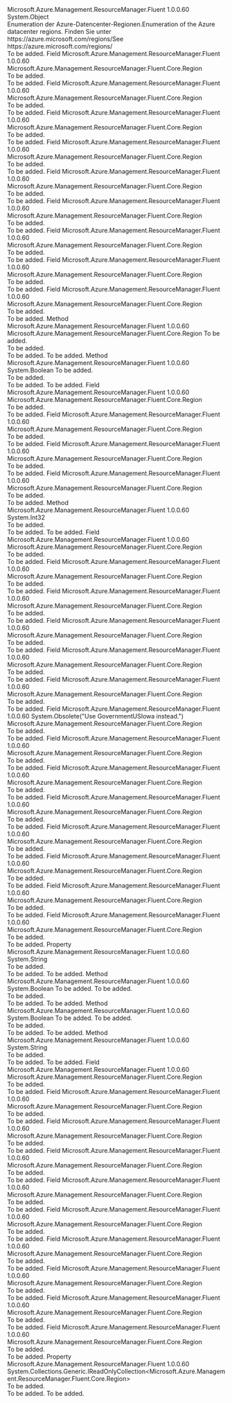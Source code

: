 <Type Name="Region" FullName="Microsoft.Azure.Management.ResourceManager.Fluent.Core.Region">
  <TypeSignature Language="C#" Value="public class Region" />
  <TypeSignature Language="ILAsm" Value=".class public auto ansi beforefieldinit Region extends System.Object" />
  <TypeSignature Language="DocId" Value="T:Microsoft.Azure.Management.ResourceManager.Fluent.Core.Region" />
  <TypeSignature Language="VB.NET" Value="Public Class Region" />
  <TypeSignature Language="F#" Value="type Region = class" />
  <AssemblyInfo>
    <AssemblyName>Microsoft.Azure.Management.ResourceManager.Fluent</AssemblyName>
    <AssemblyVersion>1.0.0.60</AssemblyVersion>
  </AssemblyInfo>
  <Base>
    <BaseTypeName>System.Object</BaseTypeName>
  </Base>
  <Interfaces />
  <Docs>
    <summary>
            <span data-ttu-id="04489-101">Enumeration der Azure-Datencenter-Regionen.</span><span class="sxs-lookup"><span data-stu-id="04489-101">Enumeration of the Azure datacenter regions.</span></span> <span data-ttu-id="04489-102">Finden Sie unter https://azure.microsoft.com/regions/</span><span class="sxs-lookup"><span data-stu-id="04489-102">See https://azure.microsoft.com/regions/</span></span>
            </summary>
    <remarks>To be added.</remarks>
  </Docs>
  <Members>
    <Member MemberName="AsiaEast">
      <MemberSignature Language="C#" Value="public static readonly Microsoft.Azure.Management.ResourceManager.Fluent.Core.Region AsiaEast;" />
      <MemberSignature Language="ILAsm" Value=".field public static initonly class Microsoft.Azure.Management.ResourceManager.Fluent.Core.Region AsiaEast" />
      <MemberSignature Language="DocId" Value="F:Microsoft.Azure.Management.ResourceManager.Fluent.Core.Region.AsiaEast" />
      <MemberSignature Language="VB.NET" Value="Public Shared ReadOnly AsiaEast As Region " />
      <MemberSignature Language="F#" Value=" staticval mutable AsiaEast : Microsoft.Azure.Management.ResourceManager.Fluent.Core.Region" Usage="Microsoft.Azure.Management.ResourceManager.Fluent.Core.Region.AsiaEast" />
      <MemberType>Field</MemberType>
      <AssemblyInfo>
        <AssemblyName>Microsoft.Azure.Management.ResourceManager.Fluent</AssemblyName>
        <AssemblyVersion>1.0.0.60</AssemblyVersion>
      </AssemblyInfo>
      <ReturnValue>
        <ReturnType>Microsoft.Azure.Management.ResourceManager.Fluent.Core.Region</ReturnType>
      </ReturnValue>
      <Docs>
        <summary>To be added.</summary>
        <remarks>To be added.</remarks>
      </Docs>
    </Member>
    <Member MemberName="AsiaSouthEast">
      <MemberSignature Language="C#" Value="public static readonly Microsoft.Azure.Management.ResourceManager.Fluent.Core.Region AsiaSouthEast;" />
      <MemberSignature Language="ILAsm" Value=".field public static initonly class Microsoft.Azure.Management.ResourceManager.Fluent.Core.Region AsiaSouthEast" />
      <MemberSignature Language="DocId" Value="F:Microsoft.Azure.Management.ResourceManager.Fluent.Core.Region.AsiaSouthEast" />
      <MemberSignature Language="VB.NET" Value="Public Shared ReadOnly AsiaSouthEast As Region " />
      <MemberSignature Language="F#" Value=" staticval mutable AsiaSouthEast : Microsoft.Azure.Management.ResourceManager.Fluent.Core.Region" Usage="Microsoft.Azure.Management.ResourceManager.Fluent.Core.Region.AsiaSouthEast" />
      <MemberType>Field</MemberType>
      <AssemblyInfo>
        <AssemblyName>Microsoft.Azure.Management.ResourceManager.Fluent</AssemblyName>
        <AssemblyVersion>1.0.0.60</AssemblyVersion>
      </AssemblyInfo>
      <ReturnValue>
        <ReturnType>Microsoft.Azure.Management.ResourceManager.Fluent.Core.Region</ReturnType>
      </ReturnValue>
      <Docs>
        <summary>To be added.</summary>
        <remarks>To be added.</remarks>
      </Docs>
    </Member>
    <Member MemberName="AustraliaEast">
      <MemberSignature Language="C#" Value="public static readonly Microsoft.Azure.Management.ResourceManager.Fluent.Core.Region AustraliaEast;" />
      <MemberSignature Language="ILAsm" Value=".field public static initonly class Microsoft.Azure.Management.ResourceManager.Fluent.Core.Region AustraliaEast" />
      <MemberSignature Language="DocId" Value="F:Microsoft.Azure.Management.ResourceManager.Fluent.Core.Region.AustraliaEast" />
      <MemberSignature Language="VB.NET" Value="Public Shared ReadOnly AustraliaEast As Region " />
      <MemberSignature Language="F#" Value=" staticval mutable AustraliaEast : Microsoft.Azure.Management.ResourceManager.Fluent.Core.Region" Usage="Microsoft.Azure.Management.ResourceManager.Fluent.Core.Region.AustraliaEast" />
      <MemberType>Field</MemberType>
      <AssemblyInfo>
        <AssemblyName>Microsoft.Azure.Management.ResourceManager.Fluent</AssemblyName>
        <AssemblyVersion>1.0.0.60</AssemblyVersion>
      </AssemblyInfo>
      <ReturnValue>
        <ReturnType>Microsoft.Azure.Management.ResourceManager.Fluent.Core.Region</ReturnType>
      </ReturnValue>
      <Docs>
        <summary>To be added.</summary>
        <remarks>To be added.</remarks>
      </Docs>
    </Member>
    <Member MemberName="AustraliaSouthEast">
      <MemberSignature Language="C#" Value="public static readonly Microsoft.Azure.Management.ResourceManager.Fluent.Core.Region AustraliaSouthEast;" />
      <MemberSignature Language="ILAsm" Value=".field public static initonly class Microsoft.Azure.Management.ResourceManager.Fluent.Core.Region AustraliaSouthEast" />
      <MemberSignature Language="DocId" Value="F:Microsoft.Azure.Management.ResourceManager.Fluent.Core.Region.AustraliaSouthEast" />
      <MemberSignature Language="VB.NET" Value="Public Shared ReadOnly AustraliaSouthEast As Region " />
      <MemberSignature Language="F#" Value=" staticval mutable AustraliaSouthEast : Microsoft.Azure.Management.ResourceManager.Fluent.Core.Region" Usage="Microsoft.Azure.Management.ResourceManager.Fluent.Core.Region.AustraliaSouthEast" />
      <MemberType>Field</MemberType>
      <AssemblyInfo>
        <AssemblyName>Microsoft.Azure.Management.ResourceManager.Fluent</AssemblyName>
        <AssemblyVersion>1.0.0.60</AssemblyVersion>
      </AssemblyInfo>
      <ReturnValue>
        <ReturnType>Microsoft.Azure.Management.ResourceManager.Fluent.Core.Region</ReturnType>
      </ReturnValue>
      <Docs>
        <summary>To be added.</summary>
        <remarks>To be added.</remarks>
      </Docs>
    </Member>
    <Member MemberName="BrazilSouth">
      <MemberSignature Language="C#" Value="public static readonly Microsoft.Azure.Management.ResourceManager.Fluent.Core.Region BrazilSouth;" />
      <MemberSignature Language="ILAsm" Value=".field public static initonly class Microsoft.Azure.Management.ResourceManager.Fluent.Core.Region BrazilSouth" />
      <MemberSignature Language="DocId" Value="F:Microsoft.Azure.Management.ResourceManager.Fluent.Core.Region.BrazilSouth" />
      <MemberSignature Language="VB.NET" Value="Public Shared ReadOnly BrazilSouth As Region " />
      <MemberSignature Language="F#" Value=" staticval mutable BrazilSouth : Microsoft.Azure.Management.ResourceManager.Fluent.Core.Region" Usage="Microsoft.Azure.Management.ResourceManager.Fluent.Core.Region.BrazilSouth" />
      <MemberType>Field</MemberType>
      <AssemblyInfo>
        <AssemblyName>Microsoft.Azure.Management.ResourceManager.Fluent</AssemblyName>
        <AssemblyVersion>1.0.0.60</AssemblyVersion>
      </AssemblyInfo>
      <ReturnValue>
        <ReturnType>Microsoft.Azure.Management.ResourceManager.Fluent.Core.Region</ReturnType>
      </ReturnValue>
      <Docs>
        <summary>To be added.</summary>
        <remarks>To be added.</remarks>
      </Docs>
    </Member>
    <Member MemberName="CanadaCentral">
      <MemberSignature Language="C#" Value="public static readonly Microsoft.Azure.Management.ResourceManager.Fluent.Core.Region CanadaCentral;" />
      <MemberSignature Language="ILAsm" Value=".field public static initonly class Microsoft.Azure.Management.ResourceManager.Fluent.Core.Region CanadaCentral" />
      <MemberSignature Language="DocId" Value="F:Microsoft.Azure.Management.ResourceManager.Fluent.Core.Region.CanadaCentral" />
      <MemberSignature Language="VB.NET" Value="Public Shared ReadOnly CanadaCentral As Region " />
      <MemberSignature Language="F#" Value=" staticval mutable CanadaCentral : Microsoft.Azure.Management.ResourceManager.Fluent.Core.Region" Usage="Microsoft.Azure.Management.ResourceManager.Fluent.Core.Region.CanadaCentral" />
      <MemberType>Field</MemberType>
      <AssemblyInfo>
        <AssemblyName>Microsoft.Azure.Management.ResourceManager.Fluent</AssemblyName>
        <AssemblyVersion>1.0.0.60</AssemblyVersion>
      </AssemblyInfo>
      <ReturnValue>
        <ReturnType>Microsoft.Azure.Management.ResourceManager.Fluent.Core.Region</ReturnType>
      </ReturnValue>
      <Docs>
        <summary>To be added.</summary>
        <remarks>To be added.</remarks>
      </Docs>
    </Member>
    <Member MemberName="CanadaEast">
      <MemberSignature Language="C#" Value="public static readonly Microsoft.Azure.Management.ResourceManager.Fluent.Core.Region CanadaEast;" />
      <MemberSignature Language="ILAsm" Value=".field public static initonly class Microsoft.Azure.Management.ResourceManager.Fluent.Core.Region CanadaEast" />
      <MemberSignature Language="DocId" Value="F:Microsoft.Azure.Management.ResourceManager.Fluent.Core.Region.CanadaEast" />
      <MemberSignature Language="VB.NET" Value="Public Shared ReadOnly CanadaEast As Region " />
      <MemberSignature Language="F#" Value=" staticval mutable CanadaEast : Microsoft.Azure.Management.ResourceManager.Fluent.Core.Region" Usage="Microsoft.Azure.Management.ResourceManager.Fluent.Core.Region.CanadaEast" />
      <MemberType>Field</MemberType>
      <AssemblyInfo>
        <AssemblyName>Microsoft.Azure.Management.ResourceManager.Fluent</AssemblyName>
        <AssemblyVersion>1.0.0.60</AssemblyVersion>
      </AssemblyInfo>
      <ReturnValue>
        <ReturnType>Microsoft.Azure.Management.ResourceManager.Fluent.Core.Region</ReturnType>
      </ReturnValue>
      <Docs>
        <summary>To be added.</summary>
        <remarks>To be added.</remarks>
      </Docs>
    </Member>
    <Member MemberName="ChinaEast">
      <MemberSignature Language="C#" Value="public static readonly Microsoft.Azure.Management.ResourceManager.Fluent.Core.Region ChinaEast;" />
      <MemberSignature Language="ILAsm" Value=".field public static initonly class Microsoft.Azure.Management.ResourceManager.Fluent.Core.Region ChinaEast" />
      <MemberSignature Language="DocId" Value="F:Microsoft.Azure.Management.ResourceManager.Fluent.Core.Region.ChinaEast" />
      <MemberSignature Language="VB.NET" Value="Public Shared ReadOnly ChinaEast As Region " />
      <MemberSignature Language="F#" Value=" staticval mutable ChinaEast : Microsoft.Azure.Management.ResourceManager.Fluent.Core.Region" Usage="Microsoft.Azure.Management.ResourceManager.Fluent.Core.Region.ChinaEast" />
      <MemberType>Field</MemberType>
      <AssemblyInfo>
        <AssemblyName>Microsoft.Azure.Management.ResourceManager.Fluent</AssemblyName>
        <AssemblyVersion>1.0.0.60</AssemblyVersion>
      </AssemblyInfo>
      <ReturnValue>
        <ReturnType>Microsoft.Azure.Management.ResourceManager.Fluent.Core.Region</ReturnType>
      </ReturnValue>
      <Docs>
        <summary>To be added.</summary>
        <remarks>To be added.</remarks>
      </Docs>
    </Member>
    <Member MemberName="ChinaNorth">
      <MemberSignature Language="C#" Value="public static readonly Microsoft.Azure.Management.ResourceManager.Fluent.Core.Region ChinaNorth;" />
      <MemberSignature Language="ILAsm" Value=".field public static initonly class Microsoft.Azure.Management.ResourceManager.Fluent.Core.Region ChinaNorth" />
      <MemberSignature Language="DocId" Value="F:Microsoft.Azure.Management.ResourceManager.Fluent.Core.Region.ChinaNorth" />
      <MemberSignature Language="VB.NET" Value="Public Shared ReadOnly ChinaNorth As Region " />
      <MemberSignature Language="F#" Value=" staticval mutable ChinaNorth : Microsoft.Azure.Management.ResourceManager.Fluent.Core.Region" Usage="Microsoft.Azure.Management.ResourceManager.Fluent.Core.Region.ChinaNorth" />
      <MemberType>Field</MemberType>
      <AssemblyInfo>
        <AssemblyName>Microsoft.Azure.Management.ResourceManager.Fluent</AssemblyName>
        <AssemblyVersion>1.0.0.60</AssemblyVersion>
      </AssemblyInfo>
      <ReturnValue>
        <ReturnType>Microsoft.Azure.Management.ResourceManager.Fluent.Core.Region</ReturnType>
      </ReturnValue>
      <Docs>
        <summary>To be added.</summary>
        <remarks>To be added.</remarks>
      </Docs>
    </Member>
    <Member MemberName="Create">
      <MemberSignature Language="C#" Value="public static Microsoft.Azure.Management.ResourceManager.Fluent.Core.Region Create (string name);" />
      <MemberSignature Language="ILAsm" Value=".method public static hidebysig class Microsoft.Azure.Management.ResourceManager.Fluent.Core.Region Create(string name) cil managed" />
      <MemberSignature Language="DocId" Value="M:Microsoft.Azure.Management.ResourceManager.Fluent.Core.Region.Create(System.String)" />
      <MemberSignature Language="VB.NET" Value="Public Shared Function Create (name As String) As Region" />
      <MemberSignature Language="F#" Value="static member Create : string -&gt; Microsoft.Azure.Management.ResourceManager.Fluent.Core.Region" Usage="Microsoft.Azure.Management.ResourceManager.Fluent.Core.Region.Create name" />
      <MemberType>Method</MemberType>
      <AssemblyInfo>
        <AssemblyName>Microsoft.Azure.Management.ResourceManager.Fluent</AssemblyName>
        <AssemblyVersion>1.0.0.60</AssemblyVersion>
      </AssemblyInfo>
      <ReturnValue>
        <ReturnType>Microsoft.Azure.Management.ResourceManager.Fluent.Core.Region</ReturnType>
      </ReturnValue>
      <Parameters>
        <Parameter Name="name" Type="System.String" />
      </Parameters>
      <Docs>
        <param name="name">To be added.</param>
        <summary>To be added.</summary>
        <returns>To be added.</returns>
        <remarks>To be added.</remarks>
      </Docs>
    </Member>
    <Member MemberName="Equals">
      <MemberSignature Language="C#" Value="public override bool Equals (object obj);" />
      <MemberSignature Language="ILAsm" Value=".method public hidebysig virtual instance bool Equals(object obj) cil managed" />
      <MemberSignature Language="DocId" Value="M:Microsoft.Azure.Management.ResourceManager.Fluent.Core.Region.Equals(System.Object)" />
      <MemberSignature Language="VB.NET" Value="Public Overrides Function Equals (obj As Object) As Boolean" />
      <MemberSignature Language="F#" Value="override this.Equals : obj -&gt; bool" Usage="region.Equals obj" />
      <MemberType>Method</MemberType>
      <AssemblyInfo>
        <AssemblyName>Microsoft.Azure.Management.ResourceManager.Fluent</AssemblyName>
        <AssemblyVersion>1.0.0.60</AssemblyVersion>
      </AssemblyInfo>
      <ReturnValue>
        <ReturnType>System.Boolean</ReturnType>
      </ReturnValue>
      <Parameters>
        <Parameter Name="obj" Type="System.Object" />
      </Parameters>
      <Docs>
        <param name="obj">To be added.</param>
        <summary>To be added.</summary>
        <returns>To be added.</returns>
        <remarks>To be added.</remarks>
      </Docs>
    </Member>
    <Member MemberName="EuropeNorth">
      <MemberSignature Language="C#" Value="public static readonly Microsoft.Azure.Management.ResourceManager.Fluent.Core.Region EuropeNorth;" />
      <MemberSignature Language="ILAsm" Value=".field public static initonly class Microsoft.Azure.Management.ResourceManager.Fluent.Core.Region EuropeNorth" />
      <MemberSignature Language="DocId" Value="F:Microsoft.Azure.Management.ResourceManager.Fluent.Core.Region.EuropeNorth" />
      <MemberSignature Language="VB.NET" Value="Public Shared ReadOnly EuropeNorth As Region " />
      <MemberSignature Language="F#" Value=" staticval mutable EuropeNorth : Microsoft.Azure.Management.ResourceManager.Fluent.Core.Region" Usage="Microsoft.Azure.Management.ResourceManager.Fluent.Core.Region.EuropeNorth" />
      <MemberType>Field</MemberType>
      <AssemblyInfo>
        <AssemblyName>Microsoft.Azure.Management.ResourceManager.Fluent</AssemblyName>
        <AssemblyVersion>1.0.0.60</AssemblyVersion>
      </AssemblyInfo>
      <ReturnValue>
        <ReturnType>Microsoft.Azure.Management.ResourceManager.Fluent.Core.Region</ReturnType>
      </ReturnValue>
      <Docs>
        <summary>To be added.</summary>
        <remarks>To be added.</remarks>
      </Docs>
    </Member>
    <Member MemberName="EuropeWest">
      <MemberSignature Language="C#" Value="public static readonly Microsoft.Azure.Management.ResourceManager.Fluent.Core.Region EuropeWest;" />
      <MemberSignature Language="ILAsm" Value=".field public static initonly class Microsoft.Azure.Management.ResourceManager.Fluent.Core.Region EuropeWest" />
      <MemberSignature Language="DocId" Value="F:Microsoft.Azure.Management.ResourceManager.Fluent.Core.Region.EuropeWest" />
      <MemberSignature Language="VB.NET" Value="Public Shared ReadOnly EuropeWest As Region " />
      <MemberSignature Language="F#" Value=" staticval mutable EuropeWest : Microsoft.Azure.Management.ResourceManager.Fluent.Core.Region" Usage="Microsoft.Azure.Management.ResourceManager.Fluent.Core.Region.EuropeWest" />
      <MemberType>Field</MemberType>
      <AssemblyInfo>
        <AssemblyName>Microsoft.Azure.Management.ResourceManager.Fluent</AssemblyName>
        <AssemblyVersion>1.0.0.60</AssemblyVersion>
      </AssemblyInfo>
      <ReturnValue>
        <ReturnType>Microsoft.Azure.Management.ResourceManager.Fluent.Core.Region</ReturnType>
      </ReturnValue>
      <Docs>
        <summary>To be added.</summary>
        <remarks>To be added.</remarks>
      </Docs>
    </Member>
    <Member MemberName="GermanyCentral">
      <MemberSignature Language="C#" Value="public static readonly Microsoft.Azure.Management.ResourceManager.Fluent.Core.Region GermanyCentral;" />
      <MemberSignature Language="ILAsm" Value=".field public static initonly class Microsoft.Azure.Management.ResourceManager.Fluent.Core.Region GermanyCentral" />
      <MemberSignature Language="DocId" Value="F:Microsoft.Azure.Management.ResourceManager.Fluent.Core.Region.GermanyCentral" />
      <MemberSignature Language="VB.NET" Value="Public Shared ReadOnly GermanyCentral As Region " />
      <MemberSignature Language="F#" Value=" staticval mutable GermanyCentral : Microsoft.Azure.Management.ResourceManager.Fluent.Core.Region" Usage="Microsoft.Azure.Management.ResourceManager.Fluent.Core.Region.GermanyCentral" />
      <MemberType>Field</MemberType>
      <AssemblyInfo>
        <AssemblyName>Microsoft.Azure.Management.ResourceManager.Fluent</AssemblyName>
        <AssemblyVersion>1.0.0.60</AssemblyVersion>
      </AssemblyInfo>
      <ReturnValue>
        <ReturnType>Microsoft.Azure.Management.ResourceManager.Fluent.Core.Region</ReturnType>
      </ReturnValue>
      <Docs>
        <summary>To be added.</summary>
        <remarks>To be added.</remarks>
      </Docs>
    </Member>
    <Member MemberName="GermanyNorthEast">
      <MemberSignature Language="C#" Value="public static readonly Microsoft.Azure.Management.ResourceManager.Fluent.Core.Region GermanyNorthEast;" />
      <MemberSignature Language="ILAsm" Value=".field public static initonly class Microsoft.Azure.Management.ResourceManager.Fluent.Core.Region GermanyNorthEast" />
      <MemberSignature Language="DocId" Value="F:Microsoft.Azure.Management.ResourceManager.Fluent.Core.Region.GermanyNorthEast" />
      <MemberSignature Language="VB.NET" Value="Public Shared ReadOnly GermanyNorthEast As Region " />
      <MemberSignature Language="F#" Value=" staticval mutable GermanyNorthEast : Microsoft.Azure.Management.ResourceManager.Fluent.Core.Region" Usage="Microsoft.Azure.Management.ResourceManager.Fluent.Core.Region.GermanyNorthEast" />
      <MemberType>Field</MemberType>
      <AssemblyInfo>
        <AssemblyName>Microsoft.Azure.Management.ResourceManager.Fluent</AssemblyName>
        <AssemblyVersion>1.0.0.60</AssemblyVersion>
      </AssemblyInfo>
      <ReturnValue>
        <ReturnType>Microsoft.Azure.Management.ResourceManager.Fluent.Core.Region</ReturnType>
      </ReturnValue>
      <Docs>
        <summary>To be added.</summary>
        <remarks>To be added.</remarks>
      </Docs>
    </Member>
    <Member MemberName="GetHashCode">
      <MemberSignature Language="C#" Value="public override int GetHashCode ();" />
      <MemberSignature Language="ILAsm" Value=".method public hidebysig virtual instance int32 GetHashCode() cil managed" />
      <MemberSignature Language="DocId" Value="M:Microsoft.Azure.Management.ResourceManager.Fluent.Core.Region.GetHashCode" />
      <MemberSignature Language="VB.NET" Value="Public Overrides Function GetHashCode () As Integer" />
      <MemberSignature Language="F#" Value="override this.GetHashCode : unit -&gt; int" Usage="region.GetHashCode " />
      <MemberType>Method</MemberType>
      <AssemblyInfo>
        <AssemblyName>Microsoft.Azure.Management.ResourceManager.Fluent</AssemblyName>
        <AssemblyVersion>1.0.0.60</AssemblyVersion>
      </AssemblyInfo>
      <ReturnValue>
        <ReturnType>System.Int32</ReturnType>
      </ReturnValue>
      <Parameters />
      <Docs>
        <summary>To be added.</summary>
        <returns>To be added.</returns>
        <remarks>To be added.</remarks>
      </Docs>
    </Member>
    <Member MemberName="GovernmentUSArizona">
      <MemberSignature Language="C#" Value="public static readonly Microsoft.Azure.Management.ResourceManager.Fluent.Core.Region GovernmentUSArizona;" />
      <MemberSignature Language="ILAsm" Value=".field public static initonly class Microsoft.Azure.Management.ResourceManager.Fluent.Core.Region GovernmentUSArizona" />
      <MemberSignature Language="DocId" Value="F:Microsoft.Azure.Management.ResourceManager.Fluent.Core.Region.GovernmentUSArizona" />
      <MemberSignature Language="VB.NET" Value="Public Shared ReadOnly GovernmentUSArizona As Region " />
      <MemberSignature Language="F#" Value=" staticval mutable GovernmentUSArizona : Microsoft.Azure.Management.ResourceManager.Fluent.Core.Region" Usage="Microsoft.Azure.Management.ResourceManager.Fluent.Core.Region.GovernmentUSArizona" />
      <MemberType>Field</MemberType>
      <AssemblyInfo>
        <AssemblyName>Microsoft.Azure.Management.ResourceManager.Fluent</AssemblyName>
        <AssemblyVersion>1.0.0.60</AssemblyVersion>
      </AssemblyInfo>
      <ReturnValue>
        <ReturnType>Microsoft.Azure.Management.ResourceManager.Fluent.Core.Region</ReturnType>
      </ReturnValue>
      <Docs>
        <summary>To be added.</summary>
        <remarks>To be added.</remarks>
      </Docs>
    </Member>
    <Member MemberName="GovernmentUSDodCentral">
      <MemberSignature Language="C#" Value="public static readonly Microsoft.Azure.Management.ResourceManager.Fluent.Core.Region GovernmentUSDodCentral;" />
      <MemberSignature Language="ILAsm" Value=".field public static initonly class Microsoft.Azure.Management.ResourceManager.Fluent.Core.Region GovernmentUSDodCentral" />
      <MemberSignature Language="DocId" Value="F:Microsoft.Azure.Management.ResourceManager.Fluent.Core.Region.GovernmentUSDodCentral" />
      <MemberSignature Language="VB.NET" Value="Public Shared ReadOnly GovernmentUSDodCentral As Region " />
      <MemberSignature Language="F#" Value=" staticval mutable GovernmentUSDodCentral : Microsoft.Azure.Management.ResourceManager.Fluent.Core.Region" Usage="Microsoft.Azure.Management.ResourceManager.Fluent.Core.Region.GovernmentUSDodCentral" />
      <MemberType>Field</MemberType>
      <AssemblyInfo>
        <AssemblyName>Microsoft.Azure.Management.ResourceManager.Fluent</AssemblyName>
        <AssemblyVersion>1.0.0.60</AssemblyVersion>
      </AssemblyInfo>
      <ReturnValue>
        <ReturnType>Microsoft.Azure.Management.ResourceManager.Fluent.Core.Region</ReturnType>
      </ReturnValue>
      <Docs>
        <summary>To be added.</summary>
        <remarks>To be added.</remarks>
      </Docs>
    </Member>
    <Member MemberName="GovernmentUSDodEast">
      <MemberSignature Language="C#" Value="public static readonly Microsoft.Azure.Management.ResourceManager.Fluent.Core.Region GovernmentUSDodEast;" />
      <MemberSignature Language="ILAsm" Value=".field public static initonly class Microsoft.Azure.Management.ResourceManager.Fluent.Core.Region GovernmentUSDodEast" />
      <MemberSignature Language="DocId" Value="F:Microsoft.Azure.Management.ResourceManager.Fluent.Core.Region.GovernmentUSDodEast" />
      <MemberSignature Language="VB.NET" Value="Public Shared ReadOnly GovernmentUSDodEast As Region " />
      <MemberSignature Language="F#" Value=" staticval mutable GovernmentUSDodEast : Microsoft.Azure.Management.ResourceManager.Fluent.Core.Region" Usage="Microsoft.Azure.Management.ResourceManager.Fluent.Core.Region.GovernmentUSDodEast" />
      <MemberType>Field</MemberType>
      <AssemblyInfo>
        <AssemblyName>Microsoft.Azure.Management.ResourceManager.Fluent</AssemblyName>
        <AssemblyVersion>1.0.0.60</AssemblyVersion>
      </AssemblyInfo>
      <ReturnValue>
        <ReturnType>Microsoft.Azure.Management.ResourceManager.Fluent.Core.Region</ReturnType>
      </ReturnValue>
      <Docs>
        <summary>To be added.</summary>
        <remarks>To be added.</remarks>
      </Docs>
    </Member>
    <Member MemberName="GovernmentUSIowa">
      <MemberSignature Language="C#" Value="public static readonly Microsoft.Azure.Management.ResourceManager.Fluent.Core.Region GovernmentUSIowa;" />
      <MemberSignature Language="ILAsm" Value=".field public static initonly class Microsoft.Azure.Management.ResourceManager.Fluent.Core.Region GovernmentUSIowa" />
      <MemberSignature Language="DocId" Value="F:Microsoft.Azure.Management.ResourceManager.Fluent.Core.Region.GovernmentUSIowa" />
      <MemberSignature Language="VB.NET" Value="Public Shared ReadOnly GovernmentUSIowa As Region " />
      <MemberSignature Language="F#" Value=" staticval mutable GovernmentUSIowa : Microsoft.Azure.Management.ResourceManager.Fluent.Core.Region" Usage="Microsoft.Azure.Management.ResourceManager.Fluent.Core.Region.GovernmentUSIowa" />
      <MemberType>Field</MemberType>
      <AssemblyInfo>
        <AssemblyName>Microsoft.Azure.Management.ResourceManager.Fluent</AssemblyName>
        <AssemblyVersion>1.0.0.60</AssemblyVersion>
      </AssemblyInfo>
      <ReturnValue>
        <ReturnType>Microsoft.Azure.Management.ResourceManager.Fluent.Core.Region</ReturnType>
      </ReturnValue>
      <Docs>
        <summary>To be added.</summary>
        <remarks>To be added.</remarks>
      </Docs>
    </Member>
    <Member MemberName="GovernmentUSTexas">
      <MemberSignature Language="C#" Value="public static readonly Microsoft.Azure.Management.ResourceManager.Fluent.Core.Region GovernmentUSTexas;" />
      <MemberSignature Language="ILAsm" Value=".field public static initonly class Microsoft.Azure.Management.ResourceManager.Fluent.Core.Region GovernmentUSTexas" />
      <MemberSignature Language="DocId" Value="F:Microsoft.Azure.Management.ResourceManager.Fluent.Core.Region.GovernmentUSTexas" />
      <MemberSignature Language="VB.NET" Value="Public Shared ReadOnly GovernmentUSTexas As Region " />
      <MemberSignature Language="F#" Value=" staticval mutable GovernmentUSTexas : Microsoft.Azure.Management.ResourceManager.Fluent.Core.Region" Usage="Microsoft.Azure.Management.ResourceManager.Fluent.Core.Region.GovernmentUSTexas" />
      <MemberType>Field</MemberType>
      <AssemblyInfo>
        <AssemblyName>Microsoft.Azure.Management.ResourceManager.Fluent</AssemblyName>
        <AssemblyVersion>1.0.0.60</AssemblyVersion>
      </AssemblyInfo>
      <ReturnValue>
        <ReturnType>Microsoft.Azure.Management.ResourceManager.Fluent.Core.Region</ReturnType>
      </ReturnValue>
      <Docs>
        <summary>To be added.</summary>
        <remarks>To be added.</remarks>
      </Docs>
    </Member>
    <Member MemberName="GovernmentUSVirginia">
      <MemberSignature Language="C#" Value="public static readonly Microsoft.Azure.Management.ResourceManager.Fluent.Core.Region GovernmentUSVirginia;" />
      <MemberSignature Language="ILAsm" Value=".field public static initonly class Microsoft.Azure.Management.ResourceManager.Fluent.Core.Region GovernmentUSVirginia" />
      <MemberSignature Language="DocId" Value="F:Microsoft.Azure.Management.ResourceManager.Fluent.Core.Region.GovernmentUSVirginia" />
      <MemberSignature Language="VB.NET" Value="Public Shared ReadOnly GovernmentUSVirginia As Region " />
      <MemberSignature Language="F#" Value=" staticval mutable GovernmentUSVirginia : Microsoft.Azure.Management.ResourceManager.Fluent.Core.Region" Usage="Microsoft.Azure.Management.ResourceManager.Fluent.Core.Region.GovernmentUSVirginia" />
      <MemberType>Field</MemberType>
      <AssemblyInfo>
        <AssemblyName>Microsoft.Azure.Management.ResourceManager.Fluent</AssemblyName>
        <AssemblyVersion>1.0.0.60</AssemblyVersion>
      </AssemblyInfo>
      <ReturnValue>
        <ReturnType>Microsoft.Azure.Management.ResourceManager.Fluent.Core.Region</ReturnType>
      </ReturnValue>
      <Docs>
        <summary>To be added.</summary>
        <remarks>To be added.</remarks>
      </Docs>
    </Member>
    <Member MemberName="GovernmnetUSIowa">
      <MemberSignature Language="C#" Value="public static readonly Microsoft.Azure.Management.ResourceManager.Fluent.Core.Region GovernmnetUSIowa;" />
      <MemberSignature Language="ILAsm" Value=".field public static initonly class Microsoft.Azure.Management.ResourceManager.Fluent.Core.Region GovernmnetUSIowa" />
      <MemberSignature Language="DocId" Value="F:Microsoft.Azure.Management.ResourceManager.Fluent.Core.Region.GovernmnetUSIowa" />
      <MemberSignature Language="VB.NET" Value="Public Shared ReadOnly GovernmnetUSIowa As Region " />
      <MemberSignature Language="F#" Value=" staticval mutable GovernmnetUSIowa : Microsoft.Azure.Management.ResourceManager.Fluent.Core.Region" Usage="Microsoft.Azure.Management.ResourceManager.Fluent.Core.Region.GovernmnetUSIowa" />
      <MemberType>Field</MemberType>
      <AssemblyInfo>
        <AssemblyName>Microsoft.Azure.Management.ResourceManager.Fluent</AssemblyName>
        <AssemblyVersion>1.0.0.60</AssemblyVersion>
      </AssemblyInfo>
      <Attributes>
        <Attribute>
          <AttributeName>System.Obsolete("Use GovernmentUSIowa instead.")</AttributeName>
        </Attribute>
      </Attributes>
      <ReturnValue>
        <ReturnType>Microsoft.Azure.Management.ResourceManager.Fluent.Core.Region</ReturnType>
      </ReturnValue>
      <Docs>
        <summary>To be added.</summary>
        <remarks>To be added.</remarks>
      </Docs>
    </Member>
    <Member MemberName="IndiaCentral">
      <MemberSignature Language="C#" Value="public static readonly Microsoft.Azure.Management.ResourceManager.Fluent.Core.Region IndiaCentral;" />
      <MemberSignature Language="ILAsm" Value=".field public static initonly class Microsoft.Azure.Management.ResourceManager.Fluent.Core.Region IndiaCentral" />
      <MemberSignature Language="DocId" Value="F:Microsoft.Azure.Management.ResourceManager.Fluent.Core.Region.IndiaCentral" />
      <MemberSignature Language="VB.NET" Value="Public Shared ReadOnly IndiaCentral As Region " />
      <MemberSignature Language="F#" Value=" staticval mutable IndiaCentral : Microsoft.Azure.Management.ResourceManager.Fluent.Core.Region" Usage="Microsoft.Azure.Management.ResourceManager.Fluent.Core.Region.IndiaCentral" />
      <MemberType>Field</MemberType>
      <AssemblyInfo>
        <AssemblyName>Microsoft.Azure.Management.ResourceManager.Fluent</AssemblyName>
        <AssemblyVersion>1.0.0.60</AssemblyVersion>
      </AssemblyInfo>
      <ReturnValue>
        <ReturnType>Microsoft.Azure.Management.ResourceManager.Fluent.Core.Region</ReturnType>
      </ReturnValue>
      <Docs>
        <summary>To be added.</summary>
        <remarks>To be added.</remarks>
      </Docs>
    </Member>
    <Member MemberName="IndiaSouth">
      <MemberSignature Language="C#" Value="public static readonly Microsoft.Azure.Management.ResourceManager.Fluent.Core.Region IndiaSouth;" />
      <MemberSignature Language="ILAsm" Value=".field public static initonly class Microsoft.Azure.Management.ResourceManager.Fluent.Core.Region IndiaSouth" />
      <MemberSignature Language="DocId" Value="F:Microsoft.Azure.Management.ResourceManager.Fluent.Core.Region.IndiaSouth" />
      <MemberSignature Language="VB.NET" Value="Public Shared ReadOnly IndiaSouth As Region " />
      <MemberSignature Language="F#" Value=" staticval mutable IndiaSouth : Microsoft.Azure.Management.ResourceManager.Fluent.Core.Region" Usage="Microsoft.Azure.Management.ResourceManager.Fluent.Core.Region.IndiaSouth" />
      <MemberType>Field</MemberType>
      <AssemblyInfo>
        <AssemblyName>Microsoft.Azure.Management.ResourceManager.Fluent</AssemblyName>
        <AssemblyVersion>1.0.0.60</AssemblyVersion>
      </AssemblyInfo>
      <ReturnValue>
        <ReturnType>Microsoft.Azure.Management.ResourceManager.Fluent.Core.Region</ReturnType>
      </ReturnValue>
      <Docs>
        <summary>To be added.</summary>
        <remarks>To be added.</remarks>
      </Docs>
    </Member>
    <Member MemberName="IndiaWest">
      <MemberSignature Language="C#" Value="public static readonly Microsoft.Azure.Management.ResourceManager.Fluent.Core.Region IndiaWest;" />
      <MemberSignature Language="ILAsm" Value=".field public static initonly class Microsoft.Azure.Management.ResourceManager.Fluent.Core.Region IndiaWest" />
      <MemberSignature Language="DocId" Value="F:Microsoft.Azure.Management.ResourceManager.Fluent.Core.Region.IndiaWest" />
      <MemberSignature Language="VB.NET" Value="Public Shared ReadOnly IndiaWest As Region " />
      <MemberSignature Language="F#" Value=" staticval mutable IndiaWest : Microsoft.Azure.Management.ResourceManager.Fluent.Core.Region" Usage="Microsoft.Azure.Management.ResourceManager.Fluent.Core.Region.IndiaWest" />
      <MemberType>Field</MemberType>
      <AssemblyInfo>
        <AssemblyName>Microsoft.Azure.Management.ResourceManager.Fluent</AssemblyName>
        <AssemblyVersion>1.0.0.60</AssemblyVersion>
      </AssemblyInfo>
      <ReturnValue>
        <ReturnType>Microsoft.Azure.Management.ResourceManager.Fluent.Core.Region</ReturnType>
      </ReturnValue>
      <Docs>
        <summary>To be added.</summary>
        <remarks>To be added.</remarks>
      </Docs>
    </Member>
    <Member MemberName="JapanEast">
      <MemberSignature Language="C#" Value="public static readonly Microsoft.Azure.Management.ResourceManager.Fluent.Core.Region JapanEast;" />
      <MemberSignature Language="ILAsm" Value=".field public static initonly class Microsoft.Azure.Management.ResourceManager.Fluent.Core.Region JapanEast" />
      <MemberSignature Language="DocId" Value="F:Microsoft.Azure.Management.ResourceManager.Fluent.Core.Region.JapanEast" />
      <MemberSignature Language="VB.NET" Value="Public Shared ReadOnly JapanEast As Region " />
      <MemberSignature Language="F#" Value=" staticval mutable JapanEast : Microsoft.Azure.Management.ResourceManager.Fluent.Core.Region" Usage="Microsoft.Azure.Management.ResourceManager.Fluent.Core.Region.JapanEast" />
      <MemberType>Field</MemberType>
      <AssemblyInfo>
        <AssemblyName>Microsoft.Azure.Management.ResourceManager.Fluent</AssemblyName>
        <AssemblyVersion>1.0.0.60</AssemblyVersion>
      </AssemblyInfo>
      <ReturnValue>
        <ReturnType>Microsoft.Azure.Management.ResourceManager.Fluent.Core.Region</ReturnType>
      </ReturnValue>
      <Docs>
        <summary>To be added.</summary>
        <remarks>To be added.</remarks>
      </Docs>
    </Member>
    <Member MemberName="JapanWest">
      <MemberSignature Language="C#" Value="public static readonly Microsoft.Azure.Management.ResourceManager.Fluent.Core.Region JapanWest;" />
      <MemberSignature Language="ILAsm" Value=".field public static initonly class Microsoft.Azure.Management.ResourceManager.Fluent.Core.Region JapanWest" />
      <MemberSignature Language="DocId" Value="F:Microsoft.Azure.Management.ResourceManager.Fluent.Core.Region.JapanWest" />
      <MemberSignature Language="VB.NET" Value="Public Shared ReadOnly JapanWest As Region " />
      <MemberSignature Language="F#" Value=" staticval mutable JapanWest : Microsoft.Azure.Management.ResourceManager.Fluent.Core.Region" Usage="Microsoft.Azure.Management.ResourceManager.Fluent.Core.Region.JapanWest" />
      <MemberType>Field</MemberType>
      <AssemblyInfo>
        <AssemblyName>Microsoft.Azure.Management.ResourceManager.Fluent</AssemblyName>
        <AssemblyVersion>1.0.0.60</AssemblyVersion>
      </AssemblyInfo>
      <ReturnValue>
        <ReturnType>Microsoft.Azure.Management.ResourceManager.Fluent.Core.Region</ReturnType>
      </ReturnValue>
      <Docs>
        <summary>To be added.</summary>
        <remarks>To be added.</remarks>
      </Docs>
    </Member>
    <Member MemberName="KoreaCentral">
      <MemberSignature Language="C#" Value="public static readonly Microsoft.Azure.Management.ResourceManager.Fluent.Core.Region KoreaCentral;" />
      <MemberSignature Language="ILAsm" Value=".field public static initonly class Microsoft.Azure.Management.ResourceManager.Fluent.Core.Region KoreaCentral" />
      <MemberSignature Language="DocId" Value="F:Microsoft.Azure.Management.ResourceManager.Fluent.Core.Region.KoreaCentral" />
      <MemberSignature Language="VB.NET" Value="Public Shared ReadOnly KoreaCentral As Region " />
      <MemberSignature Language="F#" Value=" staticval mutable KoreaCentral : Microsoft.Azure.Management.ResourceManager.Fluent.Core.Region" Usage="Microsoft.Azure.Management.ResourceManager.Fluent.Core.Region.KoreaCentral" />
      <MemberType>Field</MemberType>
      <AssemblyInfo>
        <AssemblyName>Microsoft.Azure.Management.ResourceManager.Fluent</AssemblyName>
        <AssemblyVersion>1.0.0.60</AssemblyVersion>
      </AssemblyInfo>
      <ReturnValue>
        <ReturnType>Microsoft.Azure.Management.ResourceManager.Fluent.Core.Region</ReturnType>
      </ReturnValue>
      <Docs>
        <summary>To be added.</summary>
        <remarks>To be added.</remarks>
      </Docs>
    </Member>
    <Member MemberName="KoreaSouth">
      <MemberSignature Language="C#" Value="public static readonly Microsoft.Azure.Management.ResourceManager.Fluent.Core.Region KoreaSouth;" />
      <MemberSignature Language="ILAsm" Value=".field public static initonly class Microsoft.Azure.Management.ResourceManager.Fluent.Core.Region KoreaSouth" />
      <MemberSignature Language="DocId" Value="F:Microsoft.Azure.Management.ResourceManager.Fluent.Core.Region.KoreaSouth" />
      <MemberSignature Language="VB.NET" Value="Public Shared ReadOnly KoreaSouth As Region " />
      <MemberSignature Language="F#" Value=" staticval mutable KoreaSouth : Microsoft.Azure.Management.ResourceManager.Fluent.Core.Region" Usage="Microsoft.Azure.Management.ResourceManager.Fluent.Core.Region.KoreaSouth" />
      <MemberType>Field</MemberType>
      <AssemblyInfo>
        <AssemblyName>Microsoft.Azure.Management.ResourceManager.Fluent</AssemblyName>
        <AssemblyVersion>1.0.0.60</AssemblyVersion>
      </AssemblyInfo>
      <ReturnValue>
        <ReturnType>Microsoft.Azure.Management.ResourceManager.Fluent.Core.Region</ReturnType>
      </ReturnValue>
      <Docs>
        <summary>To be added.</summary>
        <remarks>To be added.</remarks>
      </Docs>
    </Member>
    <Member MemberName="Name">
      <MemberSignature Language="C#" Value="public string Name { get; }" />
      <MemberSignature Language="ILAsm" Value=".property instance string Name" />
      <MemberSignature Language="DocId" Value="P:Microsoft.Azure.Management.ResourceManager.Fluent.Core.Region.Name" />
      <MemberSignature Language="VB.NET" Value="Public ReadOnly Property Name As String" />
      <MemberSignature Language="F#" Value="member this.Name : string" Usage="Microsoft.Azure.Management.ResourceManager.Fluent.Core.Region.Name" />
      <MemberType>Property</MemberType>
      <AssemblyInfo>
        <AssemblyName>Microsoft.Azure.Management.ResourceManager.Fluent</AssemblyName>
        <AssemblyVersion>1.0.0.60</AssemblyVersion>
      </AssemblyInfo>
      <ReturnValue>
        <ReturnType>System.String</ReturnType>
      </ReturnValue>
      <Docs>
        <summary>To be added.</summary>
        <value>To be added.</value>
        <remarks>To be added.</remarks>
      </Docs>
    </Member>
    <Member MemberName="op_Equality">
      <MemberSignature Language="C#" Value="public static bool operator == (Microsoft.Azure.Management.ResourceManager.Fluent.Core.Region lhs, Microsoft.Azure.Management.ResourceManager.Fluent.Core.Region rhs);" />
      <MemberSignature Language="ILAsm" Value=".method public static hidebysig specialname bool op_Equality(class Microsoft.Azure.Management.ResourceManager.Fluent.Core.Region lhs, class Microsoft.Azure.Management.ResourceManager.Fluent.Core.Region rhs) cil managed" />
      <MemberSignature Language="DocId" Value="M:Microsoft.Azure.Management.ResourceManager.Fluent.Core.Region.op_Equality(Microsoft.Azure.Management.ResourceManager.Fluent.Core.Region,Microsoft.Azure.Management.ResourceManager.Fluent.Core.Region)" />
      <MemberSignature Language="VB.NET" Value="Public Shared Operator == (lhs As Region, rhs As Region) As Boolean" />
      <MemberSignature Language="F#" Value="static member ( = ) : Microsoft.Azure.Management.ResourceManager.Fluent.Core.Region * Microsoft.Azure.Management.ResourceManager.Fluent.Core.Region -&gt; bool" Usage="lhs = rhs" />
      <MemberType>Method</MemberType>
      <AssemblyInfo>
        <AssemblyName>Microsoft.Azure.Management.ResourceManager.Fluent</AssemblyName>
        <AssemblyVersion>1.0.0.60</AssemblyVersion>
      </AssemblyInfo>
      <ReturnValue>
        <ReturnType>System.Boolean</ReturnType>
      </ReturnValue>
      <Parameters>
        <Parameter Name="lhs" Type="Microsoft.Azure.Management.ResourceManager.Fluent.Core.Region" />
        <Parameter Name="rhs" Type="Microsoft.Azure.Management.ResourceManager.Fluent.Core.Region" />
      </Parameters>
      <Docs>
        <param name="lhs">To be added.</param>
        <param name="rhs">To be added.</param>
        <summary>To be added.</summary>
        <returns>To be added.</returns>
        <remarks>To be added.</remarks>
      </Docs>
    </Member>
    <Member MemberName="op_Inequality">
      <MemberSignature Language="C#" Value="public static bool operator != (Microsoft.Azure.Management.ResourceManager.Fluent.Core.Region lhs, Microsoft.Azure.Management.ResourceManager.Fluent.Core.Region rhs);" />
      <MemberSignature Language="ILAsm" Value=".method public static hidebysig specialname bool op_Inequality(class Microsoft.Azure.Management.ResourceManager.Fluent.Core.Region lhs, class Microsoft.Azure.Management.ResourceManager.Fluent.Core.Region rhs) cil managed" />
      <MemberSignature Language="DocId" Value="M:Microsoft.Azure.Management.ResourceManager.Fluent.Core.Region.op_Inequality(Microsoft.Azure.Management.ResourceManager.Fluent.Core.Region,Microsoft.Azure.Management.ResourceManager.Fluent.Core.Region)" />
      <MemberSignature Language="VB.NET" Value="Public Shared Operator != (lhs As Region, rhs As Region) As Boolean" />
      <MemberSignature Language="F#" Value="static member op_Inequality : Microsoft.Azure.Management.ResourceManager.Fluent.Core.Region * Microsoft.Azure.Management.ResourceManager.Fluent.Core.Region -&gt; bool" Usage="Microsoft.Azure.Management.ResourceManager.Fluent.Core.Region.op_Inequality (lhs, rhs)" />
      <MemberType>Method</MemberType>
      <AssemblyInfo>
        <AssemblyName>Microsoft.Azure.Management.ResourceManager.Fluent</AssemblyName>
        <AssemblyVersion>1.0.0.60</AssemblyVersion>
      </AssemblyInfo>
      <ReturnValue>
        <ReturnType>System.Boolean</ReturnType>
      </ReturnValue>
      <Parameters>
        <Parameter Name="lhs" Type="Microsoft.Azure.Management.ResourceManager.Fluent.Core.Region" />
        <Parameter Name="rhs" Type="Microsoft.Azure.Management.ResourceManager.Fluent.Core.Region" />
      </Parameters>
      <Docs>
        <param name="lhs">To be added.</param>
        <param name="rhs">To be added.</param>
        <summary>To be added.</summary>
        <returns>To be added.</returns>
        <remarks>To be added.</remarks>
      </Docs>
    </Member>
    <Member MemberName="ToString">
      <MemberSignature Language="C#" Value="public override string ToString ();" />
      <MemberSignature Language="ILAsm" Value=".method public hidebysig virtual instance string ToString() cil managed" />
      <MemberSignature Language="DocId" Value="M:Microsoft.Azure.Management.ResourceManager.Fluent.Core.Region.ToString" />
      <MemberSignature Language="VB.NET" Value="Public Overrides Function ToString () As String" />
      <MemberSignature Language="F#" Value="override this.ToString : unit -&gt; string" Usage="region.ToString " />
      <MemberType>Method</MemberType>
      <AssemblyInfo>
        <AssemblyName>Microsoft.Azure.Management.ResourceManager.Fluent</AssemblyName>
        <AssemblyVersion>1.0.0.60</AssemblyVersion>
      </AssemblyInfo>
      <ReturnValue>
        <ReturnType>System.String</ReturnType>
      </ReturnValue>
      <Parameters />
      <Docs>
        <summary>To be added.</summary>
        <returns>To be added.</returns>
        <remarks>To be added.</remarks>
      </Docs>
    </Member>
    <Member MemberName="UKSouth">
      <MemberSignature Language="C#" Value="public static readonly Microsoft.Azure.Management.ResourceManager.Fluent.Core.Region UKSouth;" />
      <MemberSignature Language="ILAsm" Value=".field public static initonly class Microsoft.Azure.Management.ResourceManager.Fluent.Core.Region UKSouth" />
      <MemberSignature Language="DocId" Value="F:Microsoft.Azure.Management.ResourceManager.Fluent.Core.Region.UKSouth" />
      <MemberSignature Language="VB.NET" Value="Public Shared ReadOnly UKSouth As Region " />
      <MemberSignature Language="F#" Value=" staticval mutable UKSouth : Microsoft.Azure.Management.ResourceManager.Fluent.Core.Region" Usage="Microsoft.Azure.Management.ResourceManager.Fluent.Core.Region.UKSouth" />
      <MemberType>Field</MemberType>
      <AssemblyInfo>
        <AssemblyName>Microsoft.Azure.Management.ResourceManager.Fluent</AssemblyName>
        <AssemblyVersion>1.0.0.60</AssemblyVersion>
      </AssemblyInfo>
      <ReturnValue>
        <ReturnType>Microsoft.Azure.Management.ResourceManager.Fluent.Core.Region</ReturnType>
      </ReturnValue>
      <Docs>
        <summary>To be added.</summary>
        <remarks>To be added.</remarks>
      </Docs>
    </Member>
    <Member MemberName="UKWest">
      <MemberSignature Language="C#" Value="public static readonly Microsoft.Azure.Management.ResourceManager.Fluent.Core.Region UKWest;" />
      <MemberSignature Language="ILAsm" Value=".field public static initonly class Microsoft.Azure.Management.ResourceManager.Fluent.Core.Region UKWest" />
      <MemberSignature Language="DocId" Value="F:Microsoft.Azure.Management.ResourceManager.Fluent.Core.Region.UKWest" />
      <MemberSignature Language="VB.NET" Value="Public Shared ReadOnly UKWest As Region " />
      <MemberSignature Language="F#" Value=" staticval mutable UKWest : Microsoft.Azure.Management.ResourceManager.Fluent.Core.Region" Usage="Microsoft.Azure.Management.ResourceManager.Fluent.Core.Region.UKWest" />
      <MemberType>Field</MemberType>
      <AssemblyInfo>
        <AssemblyName>Microsoft.Azure.Management.ResourceManager.Fluent</AssemblyName>
        <AssemblyVersion>1.0.0.60</AssemblyVersion>
      </AssemblyInfo>
      <ReturnValue>
        <ReturnType>Microsoft.Azure.Management.ResourceManager.Fluent.Core.Region</ReturnType>
      </ReturnValue>
      <Docs>
        <summary>To be added.</summary>
        <remarks>To be added.</remarks>
      </Docs>
    </Member>
    <Member MemberName="USCentral">
      <MemberSignature Language="C#" Value="public static readonly Microsoft.Azure.Management.ResourceManager.Fluent.Core.Region USCentral;" />
      <MemberSignature Language="ILAsm" Value=".field public static initonly class Microsoft.Azure.Management.ResourceManager.Fluent.Core.Region USCentral" />
      <MemberSignature Language="DocId" Value="F:Microsoft.Azure.Management.ResourceManager.Fluent.Core.Region.USCentral" />
      <MemberSignature Language="VB.NET" Value="Public Shared ReadOnly USCentral As Region " />
      <MemberSignature Language="F#" Value=" staticval mutable USCentral : Microsoft.Azure.Management.ResourceManager.Fluent.Core.Region" Usage="Microsoft.Azure.Management.ResourceManager.Fluent.Core.Region.USCentral" />
      <MemberType>Field</MemberType>
      <AssemblyInfo>
        <AssemblyName>Microsoft.Azure.Management.ResourceManager.Fluent</AssemblyName>
        <AssemblyVersion>1.0.0.60</AssemblyVersion>
      </AssemblyInfo>
      <ReturnValue>
        <ReturnType>Microsoft.Azure.Management.ResourceManager.Fluent.Core.Region</ReturnType>
      </ReturnValue>
      <Docs>
        <summary>To be added.</summary>
        <remarks>To be added.</remarks>
      </Docs>
    </Member>
    <Member MemberName="USEast">
      <MemberSignature Language="C#" Value="public static readonly Microsoft.Azure.Management.ResourceManager.Fluent.Core.Region USEast;" />
      <MemberSignature Language="ILAsm" Value=".field public static initonly class Microsoft.Azure.Management.ResourceManager.Fluent.Core.Region USEast" />
      <MemberSignature Language="DocId" Value="F:Microsoft.Azure.Management.ResourceManager.Fluent.Core.Region.USEast" />
      <MemberSignature Language="VB.NET" Value="Public Shared ReadOnly USEast As Region " />
      <MemberSignature Language="F#" Value=" staticval mutable USEast : Microsoft.Azure.Management.ResourceManager.Fluent.Core.Region" Usage="Microsoft.Azure.Management.ResourceManager.Fluent.Core.Region.USEast" />
      <MemberType>Field</MemberType>
      <AssemblyInfo>
        <AssemblyName>Microsoft.Azure.Management.ResourceManager.Fluent</AssemblyName>
        <AssemblyVersion>1.0.0.60</AssemblyVersion>
      </AssemblyInfo>
      <ReturnValue>
        <ReturnType>Microsoft.Azure.Management.ResourceManager.Fluent.Core.Region</ReturnType>
      </ReturnValue>
      <Docs>
        <summary>To be added.</summary>
        <remarks>To be added.</remarks>
      </Docs>
    </Member>
    <Member MemberName="USEast2">
      <MemberSignature Language="C#" Value="public static readonly Microsoft.Azure.Management.ResourceManager.Fluent.Core.Region USEast2;" />
      <MemberSignature Language="ILAsm" Value=".field public static initonly class Microsoft.Azure.Management.ResourceManager.Fluent.Core.Region USEast2" />
      <MemberSignature Language="DocId" Value="F:Microsoft.Azure.Management.ResourceManager.Fluent.Core.Region.USEast2" />
      <MemberSignature Language="VB.NET" Value="Public Shared ReadOnly USEast2 As Region " />
      <MemberSignature Language="F#" Value=" staticval mutable USEast2 : Microsoft.Azure.Management.ResourceManager.Fluent.Core.Region" Usage="Microsoft.Azure.Management.ResourceManager.Fluent.Core.Region.USEast2" />
      <MemberType>Field</MemberType>
      <AssemblyInfo>
        <AssemblyName>Microsoft.Azure.Management.ResourceManager.Fluent</AssemblyName>
        <AssemblyVersion>1.0.0.60</AssemblyVersion>
      </AssemblyInfo>
      <ReturnValue>
        <ReturnType>Microsoft.Azure.Management.ResourceManager.Fluent.Core.Region</ReturnType>
      </ReturnValue>
      <Docs>
        <summary>To be added.</summary>
        <remarks>To be added.</remarks>
      </Docs>
    </Member>
    <Member MemberName="USNorthCentral">
      <MemberSignature Language="C#" Value="public static readonly Microsoft.Azure.Management.ResourceManager.Fluent.Core.Region USNorthCentral;" />
      <MemberSignature Language="ILAsm" Value=".field public static initonly class Microsoft.Azure.Management.ResourceManager.Fluent.Core.Region USNorthCentral" />
      <MemberSignature Language="DocId" Value="F:Microsoft.Azure.Management.ResourceManager.Fluent.Core.Region.USNorthCentral" />
      <MemberSignature Language="VB.NET" Value="Public Shared ReadOnly USNorthCentral As Region " />
      <MemberSignature Language="F#" Value=" staticval mutable USNorthCentral : Microsoft.Azure.Management.ResourceManager.Fluent.Core.Region" Usage="Microsoft.Azure.Management.ResourceManager.Fluent.Core.Region.USNorthCentral" />
      <MemberType>Field</MemberType>
      <AssemblyInfo>
        <AssemblyName>Microsoft.Azure.Management.ResourceManager.Fluent</AssemblyName>
        <AssemblyVersion>1.0.0.60</AssemblyVersion>
      </AssemblyInfo>
      <ReturnValue>
        <ReturnType>Microsoft.Azure.Management.ResourceManager.Fluent.Core.Region</ReturnType>
      </ReturnValue>
      <Docs>
        <summary>To be added.</summary>
        <remarks>To be added.</remarks>
      </Docs>
    </Member>
    <Member MemberName="USSouthCentral">
      <MemberSignature Language="C#" Value="public static readonly Microsoft.Azure.Management.ResourceManager.Fluent.Core.Region USSouthCentral;" />
      <MemberSignature Language="ILAsm" Value=".field public static initonly class Microsoft.Azure.Management.ResourceManager.Fluent.Core.Region USSouthCentral" />
      <MemberSignature Language="DocId" Value="F:Microsoft.Azure.Management.ResourceManager.Fluent.Core.Region.USSouthCentral" />
      <MemberSignature Language="VB.NET" Value="Public Shared ReadOnly USSouthCentral As Region " />
      <MemberSignature Language="F#" Value=" staticval mutable USSouthCentral : Microsoft.Azure.Management.ResourceManager.Fluent.Core.Region" Usage="Microsoft.Azure.Management.ResourceManager.Fluent.Core.Region.USSouthCentral" />
      <MemberType>Field</MemberType>
      <AssemblyInfo>
        <AssemblyName>Microsoft.Azure.Management.ResourceManager.Fluent</AssemblyName>
        <AssemblyVersion>1.0.0.60</AssemblyVersion>
      </AssemblyInfo>
      <ReturnValue>
        <ReturnType>Microsoft.Azure.Management.ResourceManager.Fluent.Core.Region</ReturnType>
      </ReturnValue>
      <Docs>
        <summary>To be added.</summary>
        <remarks>To be added.</remarks>
      </Docs>
    </Member>
    <Member MemberName="USWest">
      <MemberSignature Language="C#" Value="public static readonly Microsoft.Azure.Management.ResourceManager.Fluent.Core.Region USWest;" />
      <MemberSignature Language="ILAsm" Value=".field public static initonly class Microsoft.Azure.Management.ResourceManager.Fluent.Core.Region USWest" />
      <MemberSignature Language="DocId" Value="F:Microsoft.Azure.Management.ResourceManager.Fluent.Core.Region.USWest" />
      <MemberSignature Language="VB.NET" Value="Public Shared ReadOnly USWest As Region " />
      <MemberSignature Language="F#" Value=" staticval mutable USWest : Microsoft.Azure.Management.ResourceManager.Fluent.Core.Region" Usage="Microsoft.Azure.Management.ResourceManager.Fluent.Core.Region.USWest" />
      <MemberType>Field</MemberType>
      <AssemblyInfo>
        <AssemblyName>Microsoft.Azure.Management.ResourceManager.Fluent</AssemblyName>
        <AssemblyVersion>1.0.0.60</AssemblyVersion>
      </AssemblyInfo>
      <ReturnValue>
        <ReturnType>Microsoft.Azure.Management.ResourceManager.Fluent.Core.Region</ReturnType>
      </ReturnValue>
      <Docs>
        <summary>To be added.</summary>
        <remarks>To be added.</remarks>
      </Docs>
    </Member>
    <Member MemberName="USWest2">
      <MemberSignature Language="C#" Value="public static readonly Microsoft.Azure.Management.ResourceManager.Fluent.Core.Region USWest2;" />
      <MemberSignature Language="ILAsm" Value=".field public static initonly class Microsoft.Azure.Management.ResourceManager.Fluent.Core.Region USWest2" />
      <MemberSignature Language="DocId" Value="F:Microsoft.Azure.Management.ResourceManager.Fluent.Core.Region.USWest2" />
      <MemberSignature Language="VB.NET" Value="Public Shared ReadOnly USWest2 As Region " />
      <MemberSignature Language="F#" Value=" staticval mutable USWest2 : Microsoft.Azure.Management.ResourceManager.Fluent.Core.Region" Usage="Microsoft.Azure.Management.ResourceManager.Fluent.Core.Region.USWest2" />
      <MemberType>Field</MemberType>
      <AssemblyInfo>
        <AssemblyName>Microsoft.Azure.Management.ResourceManager.Fluent</AssemblyName>
        <AssemblyVersion>1.0.0.60</AssemblyVersion>
      </AssemblyInfo>
      <ReturnValue>
        <ReturnType>Microsoft.Azure.Management.ResourceManager.Fluent.Core.Region</ReturnType>
      </ReturnValue>
      <Docs>
        <summary>To be added.</summary>
        <remarks>To be added.</remarks>
      </Docs>
    </Member>
    <Member MemberName="USWestCentral">
      <MemberSignature Language="C#" Value="public static readonly Microsoft.Azure.Management.ResourceManager.Fluent.Core.Region USWestCentral;" />
      <MemberSignature Language="ILAsm" Value=".field public static initonly class Microsoft.Azure.Management.ResourceManager.Fluent.Core.Region USWestCentral" />
      <MemberSignature Language="DocId" Value="F:Microsoft.Azure.Management.ResourceManager.Fluent.Core.Region.USWestCentral" />
      <MemberSignature Language="VB.NET" Value="Public Shared ReadOnly USWestCentral As Region " />
      <MemberSignature Language="F#" Value=" staticval mutable USWestCentral : Microsoft.Azure.Management.ResourceManager.Fluent.Core.Region" Usage="Microsoft.Azure.Management.ResourceManager.Fluent.Core.Region.USWestCentral" />
      <MemberType>Field</MemberType>
      <AssemblyInfo>
        <AssemblyName>Microsoft.Azure.Management.ResourceManager.Fluent</AssemblyName>
        <AssemblyVersion>1.0.0.60</AssemblyVersion>
      </AssemblyInfo>
      <ReturnValue>
        <ReturnType>Microsoft.Azure.Management.ResourceManager.Fluent.Core.Region</ReturnType>
      </ReturnValue>
      <Docs>
        <summary>To be added.</summary>
        <remarks>To be added.</remarks>
      </Docs>
    </Member>
    <Member MemberName="Values">
      <MemberSignature Language="C#" Value="public static System.Collections.Generic.IReadOnlyCollection&lt;Microsoft.Azure.Management.ResourceManager.Fluent.Core.Region&gt; Values { get; }" />
      <MemberSignature Language="ILAsm" Value=".property class System.Collections.Generic.IReadOnlyCollection`1&lt;class Microsoft.Azure.Management.ResourceManager.Fluent.Core.Region&gt; Values" />
      <MemberSignature Language="DocId" Value="P:Microsoft.Azure.Management.ResourceManager.Fluent.Core.Region.Values" />
      <MemberSignature Language="VB.NET" Value="Public Shared ReadOnly Property Values As IReadOnlyCollection(Of Region)" />
      <MemberSignature Language="F#" Value="member this.Values : System.Collections.Generic.IReadOnlyCollection&lt;Microsoft.Azure.Management.ResourceManager.Fluent.Core.Region&gt;" Usage="Microsoft.Azure.Management.ResourceManager.Fluent.Core.Region.Values" />
      <MemberType>Property</MemberType>
      <AssemblyInfo>
        <AssemblyName>Microsoft.Azure.Management.ResourceManager.Fluent</AssemblyName>
        <AssemblyVersion>1.0.0.60</AssemblyVersion>
      </AssemblyInfo>
      <ReturnValue>
        <ReturnType>System.Collections.Generic.IReadOnlyCollection&lt;Microsoft.Azure.Management.ResourceManager.Fluent.Core.Region&gt;</ReturnType>
      </ReturnValue>
      <Docs>
        <summary>To be added.</summary>
        <value>To be added.</value>
        <remarks>To be added.</remarks>
      </Docs>
    </Member>
  </Members>
</Type>